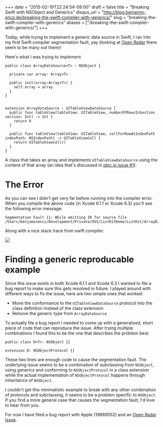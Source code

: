 +++
date = "2015-02-19T22:24:54-08:00"
draft = false
title = "Breaking Swift with NSObject and Generics"
disqus_url = "http://blog.benjamin-encz.de/breaking-the-swift-compiler-with-generics/"
slug = "breaking-the-swift-compiler-with-generics"
aliases = ["/breaking-the-swift-compiler-with-generics/"]
+++

Today, while trying to implement a generic data source in Swift, I ran into my first Swift compiler segmentation fault, yay (looking at [Open Radar](http://openradar.appspot.com/search?query=segmentation+fault+swift) there seem to be many out there)!

<!--more-->

Here's what I was trying to implement

    public class ArrayDataSource<T> : NSObject {

      private var array: Array<T>

      public init(array:Array<T>) {
        self.array = array
      }
    }


    extension ArrayDataSource : UITableViewDataSource {
      public func tableView(tableView: UITableView, numberOfRowsInSection section: Int) -> Int {
        return 0
      }

      public func tableView(tableView: UITableView, cellForRowAtIndexPath indexPath: NSIndexPath) -> UITableViewCell {
        return UITableViewCell()
      }
    }

A class that takes an array and implements `UITableViewDataSource` using the content of that array (an idea that's discussed in [objc.io issue #1](http://www.objc.io/issue-1/lighter-view-controllers.html)).

# The Error

As you can see I didn't get very far before running into the compiler error. When you compile the above code (in Xcode 6.1.1 or Xcode 6.3) you'll see the following error message:

    Segmentation Fault 11: While emitting IR for source file /Users/benjaminencz/Development/Private/OSS/ListKitDemo/ListKit/ArrayDataSource.swift

Along with a nice stack trace from swift compiler:

![](https://dl.dropboxusercontent.com/u/13528538/Blog/Swift_Crash.png)

# Finding a generic reproducable example

Since this issue exists in both Xcode 6.1.1 and Xcode 6.3 I wanted to file a bug report to make sure this gets resolved in future. I played around with different ways to fix the issue, here are two simple ones that worked:

- Move the conformance to the `UITableViewDataSource` protocol into the class definition instead of the class extension
- Remove the generic type from `ArrayDataSource`

To actually file a bug report I needed to come up with a generalized, short piece of code that can reproduce the issue. After trying multiple combinations I found this to be the one that describes the problem best:

	public class D<T>: NSObject {}

	extension D: NSObjectProtocol {}

These two lines are enough code to cause the segmentation fault. The underlying issue seems to be a combination of subclassing from `NSObject`, using generics and conforming to `NSObjectProtocol` in a class extension while the actual implementation of `NSObjectProtocol` happens through inheritance of `NSObject`.

I couldn't get this minimalistic example to break with any other combination of protocols and subclassing, it seems to be a problem specific to `NSObject`. If you find a more general case that causes the segmentation fault, I'd love to hear from you.

For now I have filed a bug report with Apple (19889552) and an [Open Radar Issue](http://openradar.appspot.com/19889552).
